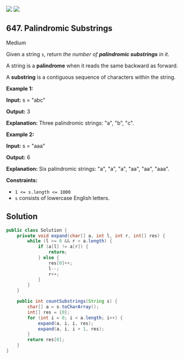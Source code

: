 [![](https://img.shields.io/github/stars/javadev/LeetCode-in-Java?label=Stars&style=flat-square)](https://github.com/javadev/LeetCode-in-Java)
[![](https://img.shields.io/github/forks/javadev/LeetCode-in-Java?label=Fork%20me%20on%20GitHub%20&style=flat-square)](https://github.com/javadev/LeetCode-in-Java/fork)

## 647\. Palindromic Substrings

Medium

Given a string `s`, return _the number of **palindromic substrings** in it_.

A string is a **palindrome** when it reads the same backward as forward.

A **substring** is a contiguous sequence of characters within the string.

**Example 1:**

**Input:** s = "abc"

**Output:** 3

**Explanation:** Three palindromic strings: "a", "b", "c". 

**Example 2:**

**Input:** s = "aaa"

**Output:** 6

**Explanation:** Six palindromic strings: "a", "a", "a", "aa", "aa", "aaa". 

**Constraints:**

*   `1 <= s.length <= 1000`
*   `s` consists of lowercase English letters.

## Solution

```java
public class Solution {
    private void expand(char[] a, int l, int r, int[] res) {
        while (l >= 0 && r < a.length) {
            if (a[l] != a[r]) {
                return;
            } else {
                res[0]++;
                l--;
                r++;
            }
        }
    }

    public int countSubstrings(String s) {
        char[] a = s.toCharArray();
        int[] res = {0};
        for (int i = 0; i < a.length; i++) {
            expand(a, i, i, res);
            expand(a, i, i + 1, res);
        }
        return res[0];
    }
}
```